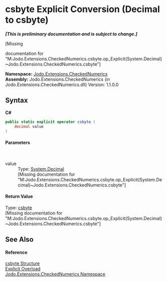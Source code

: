 # csbyte&nbsp;Explicit Conversion (Decimal to csbyte)
 _**\[This is preliminary documentation and is subject to change.\]**_

\[Missing <summary> documentation for "M:Jodo.Extensions.CheckedNumerics.csbyte.op_Explicit(System.Decimal)~Jodo.Extensions.CheckedNumerics.csbyte"\]

**Namespace:**&nbsp;<a href="N_Jodo_Extensions_CheckedNumerics">Jodo.Extensions.CheckedNumerics</a><br />**Assembly:**&nbsp;Jodo.Extensions.CheckedNumerics (in Jodo.Extensions.CheckedNumerics.dll) Version: 1.1.0.0

## Syntax

**C#**<br />
``` C#
public static explicit operator csbyte (
	decimal value
)
```


#### Parameters
&nbsp;<dl><dt>value</dt><dd>Type: <a href="https://docs.microsoft.com/dotnet/api/system.decimal" target="_blank" rel="noopener noreferrer">System.Decimal</a><br />\[Missing <param name="value"/> documentation for "M:Jodo.Extensions.CheckedNumerics.csbyte.op_Explicit(System.Decimal)~Jodo.Extensions.CheckedNumerics.csbyte"\]</dd></dl>

#### Return Value
Type: <a href="T_Jodo_Extensions_CheckedNumerics_csbyte">csbyte</a><br />\[Missing <returns> documentation for "M:Jodo.Extensions.CheckedNumerics.csbyte.op_Explicit(System.Decimal)~Jodo.Extensions.CheckedNumerics.csbyte"\]

## See Also


#### Reference
<a href="T_Jodo_Extensions_CheckedNumerics_csbyte">csbyte Structure</a><br /><a href="Overload_Jodo_Extensions_CheckedNumerics_csbyte_op_Explicit">Explicit Overload</a><br /><a href="N_Jodo_Extensions_CheckedNumerics">Jodo.Extensions.CheckedNumerics Namespace</a><br />